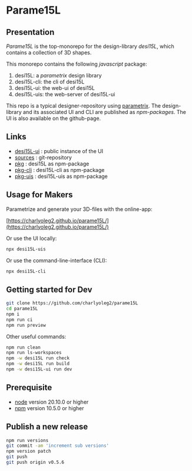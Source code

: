 Parame15L
=========


Presentation
------------

*Parame15L* is the top-monorepo for the design-library *desi15L*, which contains a collection of 3D shapes.

This monorepo contains the following *javascript* package:

1. desi15L: a *parametrix* design library
2. desi15L-cli: the cli of desi15L
3. desi15L-ui: the web-ui of desi15L
4. desi15L-uis: the web-server of desi15L-ui

This repo is a typical designer-repository using [parametrix](https://charlyoleg2.github.io/parametrix/).
The design-library and its associated UI and CLI are published as *npm-packages*.
The UI is also available on the github-page.


Links
-----

- [desi15L-ui](https://charlyoleg2.github.io/parame15L/) : public instance of the UI
- [sources](https://github.com/charlyoleg2/parame15L) : git-repository
- [pkg](https://www.npmjs.com/package/desi15L) : desi15L as npm-package
- [pkg-cli](https://www.npmjs.com/package/desi15L-cli) : desi15L-cli as npm-package
- [pkg-uis](https://www.npmjs.com/package/desi15L-uis) : desi15L-uis as npm-package


Usage for Makers
----------------

Parametrize and generate your 3D-files with the online-app:

[https://charlyoleg2.github.io/parame15L/](https://charlyoleg2.github.io/parame15L/)

Or use the UI locally:

```bash
npx desi15L-uis
```

Or use the command-line-interface (CLI):

```bash
npx desi15L-cli
```

Getting started for Dev
-----------------------

```bash
git clone https://github.com/charlyoleg2/parame15L
cd parame15L
npm i
npm run ci
npm run preview
```

Other useful commands:
```bash
npm run clean
npm run ls-workspaces
npm -w desi15L run check
npm -w desi15L run build
npm -w desi15L-ui run dev
```

Prerequisite
------------

- [node](https://nodejs.org) version 20.10.0 or higher
- [npm](https://docs.npmjs.com/cli/v7/commands/npm) version 10.5.0 or higher


Publish a new release
---------------------

```bash
npm run versions
git commit -am 'increment sub versions'
npm version patch
git push
git push origin v0.5.6
```
